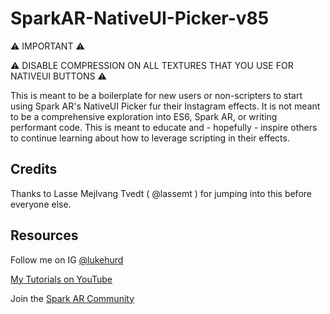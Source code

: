 # SparkAR-NativeUI-Picker-v85

⚠️ IMPORTANT ⚠️

⚠️ DISABLE COMPRESSION ON ALL TEXTURES THAT YOU USE FOR NATIVEUI BUTTONS ⚠️

This is meant to be a boilerplate for new users or non-scripters to start using Spark AR's NativeUI Picker fur their Instagram effects. It is not meant to be a comprehensive exploration into ES6, Spark AR, or writing performant code. This is meant to educate and - hopefully - inspire others to continue learning about how to leverage scripting in their effects.

## Credits

Thanks to Lasse Mejlvang Tvedt ( @lassemt ) for jumping into this before everyone else.

## Resources

Follow me on IG [@lukehurd](https://instagram.com/lukehurd)

[My Tutorials on YouTube](http://www.youtube.com/c/LukeHurd)

Join the [Spark AR Community](https://www.facebook.com/groups/SparkARcommunity/)
